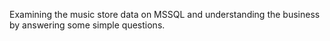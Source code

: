 Examining the music store data on MSSQL and understanding the business by answering some simple questions. 
